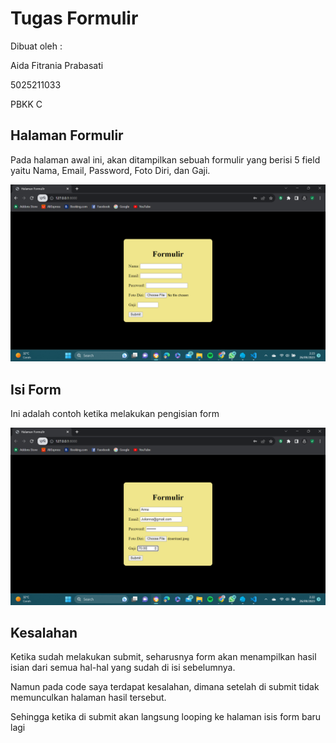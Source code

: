 # Tugas Formulir

Dibuat oleh :

Aida Fitrania Prabasati

5025211033

PBKK C

## Halaman Formulir

Pada halaman awal ini, akan ditampilkan sebuah formulir yang berisi 5 field yaitu Nama, Email, Password, Foto Diri, dan Gaji.

![Isi Form](https://github.com/aidafitraniaa/Tugas-Formulir-PBKK-C/blob/main/images/Screenshot%20(1653).png)

## Isi Form

Ini adalah contoh ketika melakukan pengisian form

![Isi Form](https://github.com/aidafitraniaa/Tugas-Formulir-PBKK-C/blob/main/images/Screenshot%20(1652).png)


## Kesalahan

Ketika sudah melakukan submit, seharusnya form akan menampilkan hasil isian dari semua hal-hal yang sudah di isi sebelumnya.

Namun pada code saya terdapat kesalahan, dimana setelah di submit tidak memunculkan halaman hasil tersebut.

Sehingga ketika di submit akan langsung looping ke halaman isis form baru lagi
